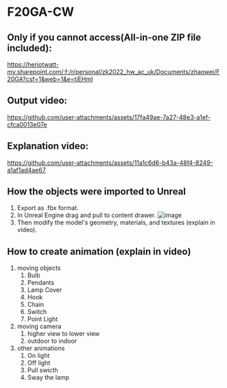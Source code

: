 # F20GA-CW

## Only if you cannot access(All-in-one ZIP file included):
https://heriotwatt-my.sharepoint.com/:f:/r/personal/zk2022_hw_ac_uk/Documents/zhaowei/F20GA?csf=1&web=1&e=tiEHmI

## Output video:
https://github.com/user-attachments/assets/17fa49ae-7a27-48e3-a1ef-cfca0013e07e

## Explanation video:
https://github.com/user-attachments/assets/11a1c6d6-b43a-48f4-8249-a1af1ad4ae67

## How the objects were imported to Unreal
1. Export as .fbx format.
2. In Unreal Engine drag and pull to content drawer.
![image](https://github.com/user-attachments/assets/33e6b0ba-8e94-45b9-89ba-a6523137489c)
3. Then modify the model's geometry, materials, and textures (explain in video).

## How to create animation (explain in video)
1. moving objects
   1. Bulb
   2. Pendants
   3. Lamp Cover
   4. Hook
   5. Chain
   6. Switch
   7. Point Light
2. moving camera
   1. higher view to lower view
   2. outdoor to indoor
3. other animations
   1. On light
   2. Off light
   3. Pull swicth
   4. Sway the lamp
   
